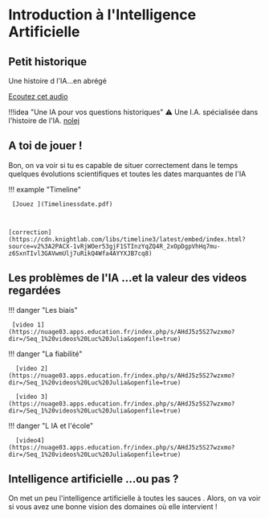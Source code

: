 # Introduction à l'Intelligence Artificielle


## Petit historique 
Une histoire d l'IA...en abrégé

[Ecoutez cet audio](https://nuage03.apps.education.fr/index.php/s/AHdJ5z5S27wzxmo?dir=/Seq_1%20Audios%20histoire%20de%20l%27IA&openfile=true)

!!!idea "Une IA pour  vos questions historiques"
     :warning: Une I.A. spécialisée dans l'histoire de l'IA.
    [nolej](https://fr.nolej.education/shared/activities/chatbot-learner/ZmJkZjJmZWUtNzFlNC00MzBkLWJkOWQtZTJhYThlMjkxNGVmOjMzNTdjOGU5LTQ2YTItNDVjZi1iNjQxLWM3ZWRiM2JhMWM4NzpjNjg5NGY0MC1kMTE0LTQ4MTAtYWFiMy1kMmUxYjE5MDFmZmE=)
  
## A toi de jouer !

Bon, on va voir si tu es capable de situer correctement dans le temps quelques évolutions scientifiques et toutes les dates marquantes de l'IA 

!!! example "Timeline"
    
     [Jouez ](Timelinessdate.pdf)
   
       

    [correction](https://cdn.knightlab.com/libs/timeline3/latest/embed/index.html?source=v2%3A2PACX-1vRjWOer53gjF1STInzYqZQ4R_2xOpDgpVhHq7mu-z6SxnTIvl3GAVwmUlj7uRikQ4Wfa4AYYXJB7cq8)

## Les problèmes de l'IA ...et la valeur des videos regardées

!!! danger  "Les biais"
   
     [video 1](https://nuage03.apps.education.fr/index.php/s/AHdJ5z5S27wzxmo?dir=/Seq_1%20videos%20Luc%20Julia&openfile=true)

!!! danger "La fiabilité"
     
      [video 2](https://nuage03.apps.education.fr/index.php/s/AHdJ5z5S27wzxmo?dir=/Seq_1%20videos%20Luc%20Julia&openfile=true)

      [video 3](https://nuage03.apps.education.fr/index.php/s/AHdJ5z5S27wzxmo?dir=/Seq_1%20videos%20Luc%20Julia&openfile=true)

!!! danger "L IA et l'école"
      
      [video4](https://nuage03.apps.education.fr/index.php/s/AHdJ5z5S27wzxmo?dir=/Seq_1%20videos%20Luc%20Julia&openfile=true)
    
    

## Intelligence artificielle ...ou pas ?

 On met un peu l'intelligence artificielle à toutes les sauces . Alors, on va voir si vous avez une bonne vision des domaines où elle intervient !